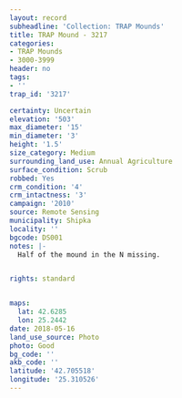```yaml
---
layout: record
subheadline: 'Collection: TRAP Mounds'
title: TRAP Mound - 3217
categories:
- TRAP Mounds
- 3000-3999
header: no
tags:
- ''
trap_id: '3217'

certainty: Uncertain
elevation: '503'
max_diameter: '15'
min_diameter: '3'
height: '1.5'
size_category: Medium
surrounding_land_use: Annual Agriculture
surface_condition: Scrub
robbed: Yes
crm_condition: '4'
crm_intactness: '3'
campaign: '2010'
source: Remote Sensing
municipality: Shipka
locality: ''
bgcode: DS001
notes: |-
  Half of the mound in the N missing.


rights: standard


maps:
  lat: 42.6285
  lon: 25.2442
date: 2018-05-16
land_use_source: Photo
photo: Good
bg_code: ''
akb_code: ''
latitude: '42.705518'
longitude: '25.310526'
---
```

